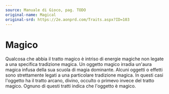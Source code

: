 ```yaml
---
source: Manuale di Gioco, pag. TODO
original-name: Magical
original-srd: https://2e.aonprd.com/Traits.aspx?ID=103
---
```


# Magico

Qualcosa che abbia il tratto magico è intriso di energie magiche non legate a
una specifica tradizione magica. Un oggetto magico irradia un'aura magica infusa
della sua scuola di magia dominante. Alcuni oggetti o effetti sono strettamente
legati a una particolare tradizione magica. In questi casi l'oggetto ha il
tratto arcano, divino, occulto o primevo invece del tratto magico. Ognuno di
questi tratti indica che l'oggetto è magico.

